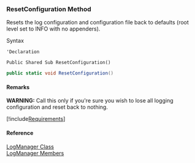 ﻿### ResetConfiguration Method

Resets the log configuration and configuration file back to defaults (root level set to INFO with no appenders).

Syntax

```vbnet
'Declaration

Public Shared Sub ResetConfiguration() 
```

```csharp
public static void ResetConfiguration()
```

#### Remarks

**WARNING:** Call this only if you're sure you wish to lose all logging configuration and reset back to nothing.

[!include[Requirements](../partials/requirements.md)]

#### Reference

[LogManager Class](FChoice.Common~FChoice.Common.LogManager.md)  
[LogManager Members](FChoice.Common~FChoice.Common.LogManager_members.md)